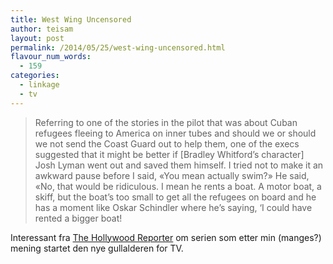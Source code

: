 ```yaml
---
title: West Wing Uncensored
author: teisam
layout: post
permalink: /2014/05/25/west-wing-uncensored.html
flavour_num_words:
  - 159
categories:
  - linkage
  - tv
---
```

> Referring to one of the stories in the pilot that was about Cuban refugees fleeing to America on inner tubes and should we or should we not send the Coast Guard out to help them, one of the execs suggested that it might be better if [Bradley Whitford&#8217;s character] Josh Lyman went out and saved them himself. I tried not to make it an awkward pause before I said, &laquo;You mean actually swim?&raquo; He said, &laquo;No, that would be ridiculous. I mean he rents a boat. A motor boat, a skiff, but the boat&#8217;s too small to get all the refugees on board and he has a moment like Oskar Schindler where he&#8217;s saying, &#8216;I could have rented a bigger boat! 

Interessant fra [The Hollywood Reporter][1] om serien som etter min (manges?) mening startet den nye gullalderen for TV.

 [1]: http://www.hollywoodreporter.com/news/west-wing-uncensored-aaron-sorkin-703010